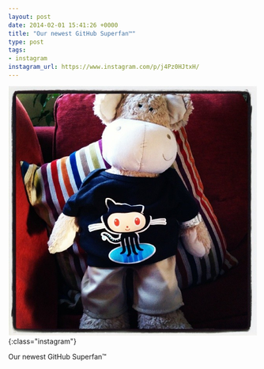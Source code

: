 ```yaml
---
layout: post
date: 2014-02-01 15:41:26 +0000
title: "Our newest GitHub Superfan™"
type: post
tags:
- instagram
instagram_url: https://www.instagram.com/p/j4Pz0HJtxH/
---
```


![Instagram - j4Pz0HJtxH](/assets/j4Pz0HJtxH.jpg){:class="instagram"}

Our newest GitHub Superfan™
